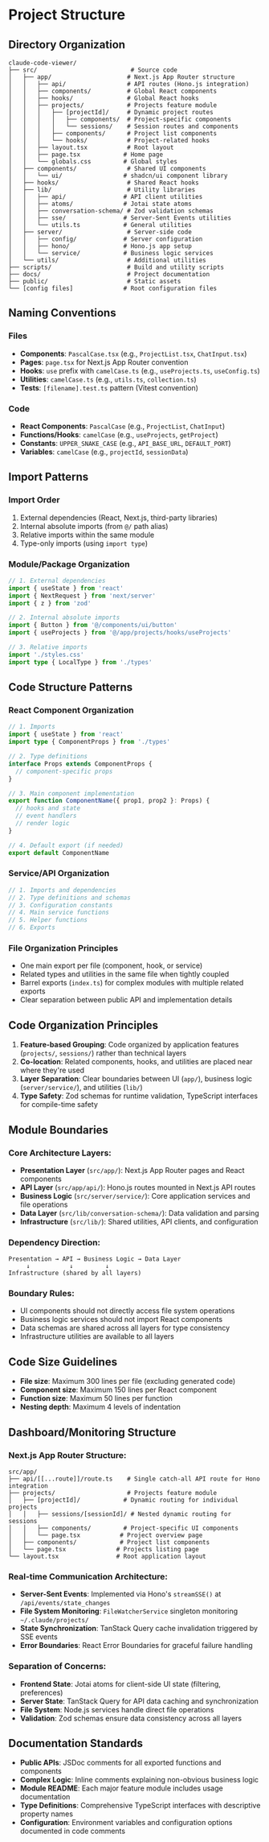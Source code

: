 # Project Structure

## Directory Organization

```
claude-code-viewer/
├── src/                          # Source code
│   ├── app/                     # Next.js App Router structure
│   │   ├── api/                 # API routes (Hono.js integration)
│   │   ├── components/          # Global React components
│   │   ├── hooks/               # Global React hooks  
│   │   ├── projects/            # Projects feature module
│   │   │   ├── [projectId]/     # Dynamic project routes
│   │   │   │   ├── components/  # Project-specific components
│   │   │   │   └── sessions/    # Session routes and components
│   │   │   ├── components/      # Project list components
│   │   │   └── hooks/           # Project-related hooks
│   │   ├── layout.tsx           # Root layout
│   │   ├── page.tsx            # Home page
│   │   └── globals.css         # Global styles
│   ├── components/              # Shared UI components
│   │   └── ui/                 # shadcn/ui component library
│   ├── hooks/                   # Shared React hooks
│   ├── lib/                     # Utility libraries
│   │   ├── api/                # API client utilities
│   │   ├── atoms/              # Jotai state atoms
│   │   ├── conversation-schema/ # Zod validation schemas
│   │   ├── sse/                # Server-Sent Events utilities
│   │   └── utils.ts            # General utilities
│   ├── server/                  # Server-side code
│   │   ├── config/             # Server configuration
│   │   ├── hono/               # Hono.js app setup
│   │   └── service/            # Business logic services
│   └── utils/                   # Additional utilities
├── scripts/                     # Build and utility scripts
├── docs/                        # Project documentation
├── public/                      # Static assets
└── [config files]              # Root configuration files
```

## Naming Conventions

### Files
- **Components**: `PascalCase.tsx` (e.g., `ProjectList.tsx`, `ChatInput.tsx`)
- **Pages**: `page.tsx` for Next.js App Router convention
- **Hooks**: `use` prefix with `camelCase.ts` (e.g., `useProjects.ts`, `useConfig.ts`)
- **Utilities**: `camelCase.ts` (e.g., `utils.ts`, `collection.ts`)
- **Tests**: `[filename].test.ts` pattern (Vitest convention)

### Code
- **React Components**: `PascalCase` (e.g., `ProjectList`, `ChatInput`)
- **Functions/Hooks**: `camelCase` (e.g., `useProjects`, `getProject`)
- **Constants**: `UPPER_SNAKE_CASE` (e.g., `API_BASE_URL`, `DEFAULT_PORT`)
- **Variables**: `camelCase` (e.g., `projectId`, `sessionData`)

## Import Patterns

### Import Order
1. External dependencies (React, Next.js, third-party libraries)
2. Internal absolute imports (from `@/` path alias)
3. Relative imports within the same module
4. Type-only imports (using `import type`)

### Module/Package Organization
```typescript
// 1. External dependencies
import { useState } from 'react'
import { NextRequest } from 'next/server'
import { z } from 'zod'

// 2. Internal absolute imports
import { Button } from '@/components/ui/button'
import { useProjects } from '@/app/projects/hooks/useProjects'

// 3. Relative imports
import './styles.css'
import type { LocalType } from './types'
```

## Code Structure Patterns

### React Component Organization
```typescript
// 1. Imports
import { useState } from 'react'
import type { ComponentProps } from './types'

// 2. Type definitions
interface Props extends ComponentProps {
  // component-specific props
}

// 3. Main component implementation
export function ComponentName({ prop1, prop2 }: Props) {
  // hooks and state
  // event handlers
  // render logic
}

// 4. Default export (if needed)
export default ComponentName
```

### Service/API Organization
```typescript
// 1. Imports and dependencies
// 2. Type definitions and schemas
// 3. Configuration constants
// 4. Main service functions
// 5. Helper functions
// 6. Exports
```

### File Organization Principles
- One main export per file (component, hook, or service)
- Related types and utilities in the same file when tightly coupled
- Barrel exports (`index.ts`) for complex modules with multiple related exports
- Clear separation between public API and implementation details

## Code Organization Principles

1. **Feature-based Grouping**: Code organized by application features (`projects/`, `sessions/`) rather than technical layers
2. **Co-location**: Related components, hooks, and utilities are placed near where they're used
3. **Layer Separation**: Clear boundaries between UI (`app/`), business logic (`server/service/`), and utilities (`lib/`)
4. **Type Safety**: Zod schemas for runtime validation, TypeScript interfaces for compile-time safety

## Module Boundaries

### Core Architecture Layers:
- **Presentation Layer** (`src/app/`): Next.js App Router pages and React components
- **API Layer** (`src/app/api/`): Hono.js routes mounted in Next.js API routes
- **Business Logic** (`src/server/service/`): Core application services and file operations
- **Data Layer** (`src/lib/conversation-schema/`): Data validation and parsing
- **Infrastructure** (`src/lib/`): Shared utilities, API clients, and configuration

### Dependency Direction:
```
Presentation → API → Business Logic → Data Layer
     ↓           ↓         ↓
Infrastructure (shared by all layers)
```

### Boundary Rules:
- UI components should not directly access file system operations
- Business logic services should not import React components
- Data schemas are shared across all layers for type consistency
- Infrastructure utilities are available to all layers

## Code Size Guidelines

- **File size**: Maximum 300 lines per file (excluding generated code)
- **Component size**: Maximum 150 lines per React component
- **Function size**: Maximum 50 lines per function
- **Nesting depth**: Maximum 4 levels of indentation

## Dashboard/Monitoring Structure

### Next.js App Router Structure:
```
src/app/
├── api/[[...route]]/route.ts    # Single catch-all API route for Hono integration
├── projects/                    # Projects feature module
│   ├── [projectId]/            # Dynamic routing for individual projects
│   │   ├── sessions/[sessionId]/ # Nested dynamic routing for sessions
│   │   ├── components/         # Project-specific UI components
│   │   └── page.tsx           # Project overview page
│   ├── components/            # Project list components
│   └── page.tsx              # Projects listing page
└── layout.tsx                # Root application layout
```

### Real-time Communication Architecture:
- **Server-Sent Events**: Implemented via Hono's `streamSSE()` at `/api/events/state_changes`
- **File System Monitoring**: `FileWatcherService` singleton monitoring `~/.claude/projects/`
- **State Synchronization**: TanStack Query cache invalidation triggered by SSE events
- **Error Boundaries**: React Error Boundaries for graceful failure handling

### Separation of Concerns:
- **Frontend State**: Jotai atoms for client-side UI state (filtering, preferences)
- **Server State**: TanStack Query for API data caching and synchronization
- **File System**: Node.js services handle direct file operations
- **Validation**: Zod schemas ensure data consistency across all layers

## Documentation Standards

- **Public APIs**: JSDoc comments for all exported functions and components
- **Complex Logic**: Inline comments explaining non-obvious business logic
- **Module README**: Each major feature module includes usage documentation
- **Type Definitions**: Comprehensive TypeScript interfaces with descriptive property names
- **Configuration**: Environment variables and configuration options documented in code comments